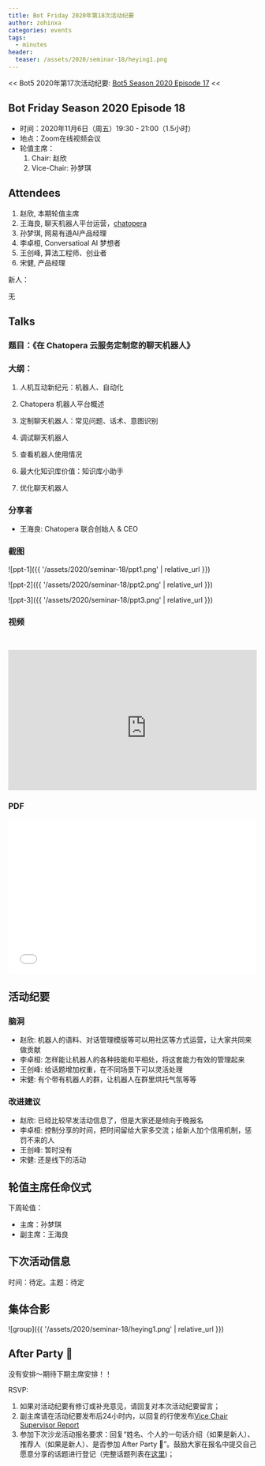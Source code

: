 ```yaml
---
title: Bot Friday 2020年第18次活动纪要
author: zohinxa
categories: events
tags:
  - minutes
header:
  teaser: /assets/2020/seminar-18/heying1.png
---
```


<< Bot5 2020年第17次活动纪要: [Bot5 Season 2020 Episode 17](https://www.bot5.club/events/seminar-minutes-2020-17/) <<

## Bot Friday Season 2020 Episode 18

- 时间：2020年11月6日（周五）19:30 - 21:00（1.5小时）
- 地点：Zoom在线视频会议
- 轮值主席：
    1. Chair: 赵欣
    2. Vice-Chair: 孙梦琪

## Attendees

1. 赵欣,  本期轮值主席
2. 王海良,  聊天机器人平台运营，[chatopera](https://bot.chatopera.com)
3. 孙梦琪, 网易有道AI产品经理
4. 李卓桓, Conversatioal AI 梦想者
5. 王创峰,  算法工程师、创业者
6. 宋健, 产品经理

新人：

  无

## Talks

### 题目：《在 Chatopera 云服务定制您的聊天机器人》

### 大纲：

1. 人机互动新纪元：机器人、自动化

2. Chatopera 机器人平台概述

3. 定制聊天机器人：常见问题、话术、意图识别

4. 调试聊天机器人

5. 查看机器人使用情况

6. 最大化知识库价值：知识库小助手

7. 优化聊天机器人

### 分享者

- 王海良: Chatopera 联合创始人 & CEO

### 截图

![ppt-1]({{ '/assets/2020/seminar-18/ppt1.png' | relative_url }})

![ppt-2]({{ '/assets/2020/seminar-18/ppt2.png' | relative_url }})

![ppt-3]({{ '/assets/2020/seminar-18/ppt3.png' | relative_url }})

### 视频

<div class="video-container" style="
    position: relative;
    padding-bottom:56.25%;
    padding-top:30px;
    height:0;
    overflow:hidden;
">
  <iframe width="560" height="315"
    src="https://www.youtube.com/embed/a2pASSo3C34"
    frameborder="0"
    allow="accelerometer; autoplay; encrypted-media; gyroscope; picture-in-picture"
    allowfullscreen
  ></iframe>
</div>

### PDF

<div class="video-container" style="
    position: relative;
    padding-bottom:56.25%;
    padding-top:30px;
    height:0;
    overflow:hidden;
">
  <iframe
    src='{{ '/assets/js/viewer-js/#/assets/2020/seminar-18/ppt.pdf' | relative_url }}'
    width='560'
    height='315'
    allowfullscreen
    webkitallowfullscreen
    frameborder="0"
    style="
      position: absolute;
      top:0;
      left:0;
      width:100%;
      height:100%;
    "
  ></iframe>
</div>

## 活动纪要

### 脑洞

- 赵欣: 机器人的语料、对话管理模版等可以用社区等方式运营，让大家共同来做贡献
- 李卓桓: 怎样能让机器人的各种技能和平相处，将这套能力有效的管理起来
- 王创峰: 给话题增加权重，在不同场景下可以灵活处理
- 宋健: 有个带有机器人的群，让机器人在群里烘托气氛等等

### 改进建议

- 赵欣: 已经比较早发活动信息了，但是大家还是倾向于晚报名
- 李卓桓: 控制分享的时间，把时间留给大家多交流；给新人加个信用机制，惩罚不来的人
- 王创峰: 暂时没有
- 宋健: 还是线下的活动

## 轮值主席任命仪式

下周轮值：

- 主席：孙梦琪
- 副主席：王海良

## 下次活动信息

时间：待定。主题：待定

## 集体合影

![group]({{ '/assets/2020/seminar-18/heying1.png' | relative_url }})

## After Party 🍻

没有安排～期待下期主席安排！！

RSVP:

1. 如果对活动纪要有修订或补充意见，请回复对本次活动纪要留言；
2. 副主席请在活动纪要发布后24小时内，以回复的行使发布[Vice Chair Supervisor Report](/manuals/chair/#vice-chair-supervisor-report)
3. 参加下次沙龙活动报名要求：回复“姓名、个人的一句话介绍（如果是新人）、推荐人（如果是新人）、是否参加 After Party 🍻”。鼓励大家在报名中提交自己愿意分享的话题进行登记（完整话题列表在[这里](https://www.bot5.club/talks/))；
